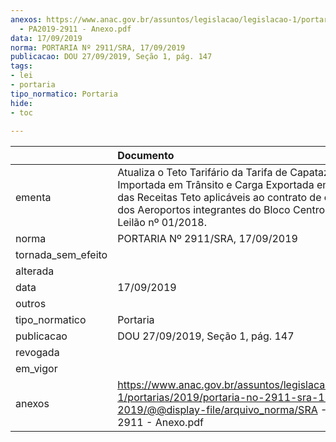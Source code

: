 ```yaml
---
anexos: https://www.anac.gov.br/assuntos/legislacao/legislacao-1/portarias/2019/portaria-no-2911-sra-17-09-2019/@@display-file/arquivo_norma/SRA
  - PA2019-2911 - Anexo.pdf
data: 17/09/2019
norma: PORTARIA Nº 2911/SRA, 17/09/2019
publicacao: DOU 27/09/2019, Seção 1, pág. 147
tags:
- lei
- portaria
tipo_normatico: Portaria
hide: 
- toc 
 
---
```


|                    | Documento                                                                                                                                                                                                                                    |
|:-------------------|:---------------------------------------------------------------------------------------------------------------------------------------------------------------------------------------------------------------------------------------------|
| ementa             | Atualiza o Teto Tarifário da Tarifa de Capatazia da Carga Importada em Trânsito e Carga Exportada em Trânsito e das Receitas Teto aplicáveis ao contrato de concessão dos Aeroportos integrantes do Bloco Centro Oeste do Leilão nº 01/2018. |
| norma              | PORTARIA Nº 2911/SRA, 17/09/2019                                                                                                                                                                                                             |
| tornada_sem_efeito |                                                                                                                                                                                                                                              |
| alterada           |                                                                                                                                                                                                                                              |
| data               | 17/09/2019                                                                                                                                                                                                                                   |
| outros             |                                                                                                                                                                                                                                              |
| tipo_normatico     | Portaria                                                                                                                                                                                                                                     |
| publicacao         | DOU 27/09/2019, Seção 1, pág. 147                                                                                                                                                                                                            |
| revogada           |                                                                                                                                                                                                                                              |
| em_vigor           |                                                                                                                                                                                                                                              |
| anexos             | https://www.anac.gov.br/assuntos/legislacao/legislacao-1/portarias/2019/portaria-no-2911-sra-17-09-2019/@@display-file/arquivo_norma/SRA - PA2019-2911 - Anexo.pdf                                                                           |